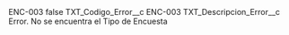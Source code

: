 <?xml version="1.0" encoding="UTF-8"?>
<CustomMetadata xmlns="http://soap.sforce.com/2006/04/metadata" xmlns:xsi="http://www.w3.org/2001/XMLSchema-instance" xmlns:xsd="http://www.w3.org/2001/XMLSchema">
    <label>ENC-003</label>
    <protected>false</protected>
    <values>
        <field>TXT_Codigo_Error__c</field>
        <value xsi:type="xsd:string">ENC-003</value>
    </values>
    <values>
        <field>TXT_Descripcion_Error__c</field>
        <value xsi:type="xsd:string">Error. No se encuentra el Tipo de Encuesta</value>
    </values>
</CustomMetadata>
